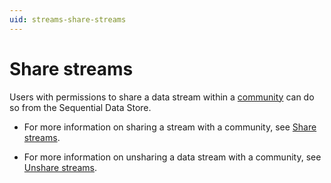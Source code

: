 ```yaml
---
uid: streams-share-streams
---
```


# Share streams

Users with permissions to share a data stream within a [community](xref:communities) can do so from the Sequential Data Store. 

- For more information on sharing a stream with a community, see [Share streams](xref:community-manage-shared-streams#share-streams).

-  For more information on unsharing a data stream with a community, see [Unshare streams](xref:community-manage-shared-streams#unshare-streams).

